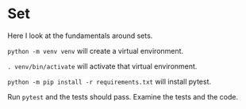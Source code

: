 # Set

Here I look at the fundamentals around sets.

`python -m venv venv` will create a virtual environment.

`. venv/bin/activate` will activate that virtual environment.

`python -m pip install -r requirements.txt` will install pytest.

Run `pytest` and the tests should pass. Examine the tests and the code.